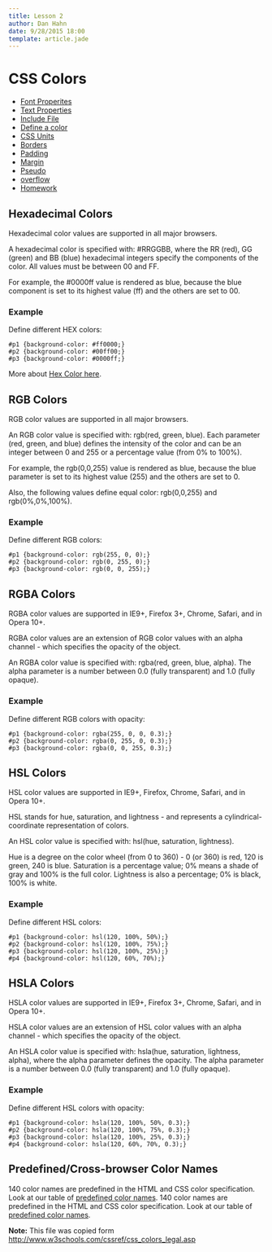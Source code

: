 ```yaml
---
title: Lesson 2
author: Dan Hahn
date: 9/28/2015 18:00
template: article.jade
---
```


# CSS Colors

* [Font Properites]()
* [Text Properties](text.html)
* [Include File](include.html)
* [Define a color](color.html)
* [CSS Units](sizes.html)
* [Borders](borders.html)
* [Padding](padding.html)
* [Margin](margin.html)
* [Pseudo](pseudo.html)
* [overflow](overflow.html)
* [Homework](homework.html)

## Hexadecimal Colors

Hexadecimal color values are supported in all major browsers.

A hexadecimal color is specified with: #RRGGBB, where the RR (red), GG (green) and BB (blue) hexadecimal integers specify the components of the color. All values must be between 00 and FF.

For example, the #0000ff value is rendered as blue, because the blue component is set to its highest value (ff) and the others are set to 00.

### Example

Define different HEX colors:

    #p1 {background-color: #ff0000;}   
    #p2 {background-color: #00ff00;}   
    #p3 {background-color: #0000ff;}   


More about [Hex Color here](http://www.smashingmagazine.com/2012/10/the-code-side-of-color/).


## RGB Colors

RGB color values are supported in all major browsers.

An RGB color value is specified with: rgb(red, green, blue). Each parameter (red, green, and blue) defines the intensity of the color and can be an integer between 0 and 255 or a percentage value (from 0% to 100%).

For example, the rgb(0,0,255) value is rendered as blue, because the blue parameter is set to its highest value (255) and the others are set to 0.

Also, the following values define equal color: rgb(0,0,255) and rgb(0%,0%,100%).

### Example

Define different RGB colors:

    #p1 {background-color: rgb(255, 0, 0);}
    #p2 {background-color: rgb(0, 255, 0);}
    #p3 {background-color: rgb(0, 0, 255);}

## RGBA Colors

RGBA color values are supported in IE9+, Firefox 3+, Chrome, Safari, and in Opera 10+.

RGBA color values are an extension of RGB color values with an alpha channel - which specifies the opacity of the object.

An RGBA color value is specified with: rgba(red, green, blue, alpha). The alpha parameter is a number between 0.0 (fully transparent) and 1.0 (fully opaque).

### Example

Define different RGB colors with opacity:

    #p1 {background-color: rgba(255, 0, 0, 0.3);}   
    #p2 {background-color: rgba(0, 255, 0, 0.3);}
    #p3 {background-color: rgba(0, 0, 255, 0.3);}

## HSL Colors

HSL color values are supported in IE9+, Firefox, Chrome, Safari, and in Opera 10+.

HSL stands for hue, saturation, and lightness - and represents a cylindrical-coordinate representation of colors.

An HSL color value is specified with: hsl(hue, saturation, lightness).

Hue is a degree on the color wheel (from 0 to 360) - 0 (or 360) is red, 120 is green, 240 is blue. Saturation is a percentage value; 0% means a shade of gray and 100% is the full color. Lightness is also a percentage; 0% is black, 100% is white.

### Example

Define different HSL colors:

    #p1 {background-color: hsl(120, 100%, 50%);}
    #p2 {background-color: hsl(120, 100%, 75%);}
    #p3 {background-color: hsl(120, 100%, 25%);}
    #p4 {background-color: hsl(120, 60%, 70%);}

## HSLA Colors

HSLA color values are supported in IE9+, Firefox 3+, Chrome, Safari, and in Opera 10+.

HSLA color values are an extension of HSL color values with an alpha channel - which specifies the opacity of the object.

An HSLA color value is specified with: hsla(hue, saturation, lightness, alpha), where the alpha parameter defines the opacity. The alpha parameter is a number between 0.0 (fully transparent) and 1.0 (fully opaque).

<div class="w3-example">

### Example

Define different HSL colors with opacity:

    #p1 {background-color: hsla(120, 100%, 50%, 0.3);}
    #p2 {background-color: hsla(120, 100%, 75%, 0.3);}
    #p3 {background-color: hsla(120, 100%, 25%, 0.3);}
    #p4 {background-color: hsla(120, 60%, 70%, 0.3);}

## Predefined/Cross-browser Color Names

140 color names are predefined in the HTML and CSS color specification. Look at our table of [predefined color names](/notes/colors/index.html).
140 color names are predefined in the HTML and CSS color specification. Look at our table of [predefined color names](/notes/colors/index.html).

**Note:** This file was copied form http://www.w3schools.com/cssref/css_colors_legal.asp
